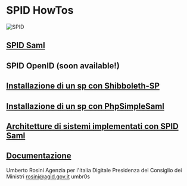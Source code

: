 SPID HowTos
===========

![SPID]()

[SPID Saml](https://github.com/umbros/spid-docs/blob/master/spid-saml.md)
-------------------

SPID OpenID (soon available!)
-----------------------------

[Installazione di un sp con Shibboleth-SP](https://github.com/umbros/spid-docs/blob/master/spid-shibboleth-sp.md)
------------------------------------------

[Installazione di un sp con PhpSimpleSaml](https://github.com/umbros/spid-docs/blob/master/spid-simplesamlphp-sp.md)
----------------------------------------

[Architetture di sistemi implementati con SPID Saml](https://github.com/umbros/spid-docs/blob/master/spid-architetture-sistemi.md)
----------------------------------------------------

[Documentazione](https://github.com/umbros/spid-docs/blob/master/spid-documentazione.md)
--------------

Umberto Rosini
Agenzia per l'Italia Digitale
Presidenza del Consiglio dei Ministri
rosini@agid.gov.it
umbr0s
